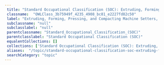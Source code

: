```yaml
--- 
 title: "Standard Occupational Classification (SOC): Extruding, Forming, Pressing, and Compacting Machine Setters, Operators, and Tenders" 
 classname:  "OWLClass_3b75949f_4235_4908_bc81_e2227fd82c50" 
 label: "Extruding, Forming, Pressing, and Compacting Machine Setters, Operators, and Tenders" 
 subclassname: "null" 
 subclasslabel: "null" 
 parentclassname: "Standard_Occupational_Classification_(SOC)" 
 parentclasslabel: "Standard Occupational Classification (SOC)" 
 equalentCollections: [] 
 collections: ['Standard Occupational Classification (SOC): Extruding, Forming, Pressing, and Compacting Machine Setters, Operators, and Tenders']
 aliases:  "/topic/standard-occupational-classification-soc-extruding-forming-pressing-and-compacting-machine-setters-operators-and-tenders"  
 searchCategory: "topic" 
---
```

